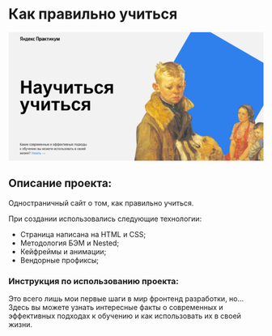 # Как правильно учиться
![Как учиться](./images/preview.png/)
## Описание проекта:
Одностраничный сайт о том, как правильно учиться.

При создании использовались следующие технологии:
* Страница написана на HTML и CSS;
* Методология БЭМ и  Nested;
* Кейфреймы и анимации;
* Вендорные профиксы;
### Инструкция по использованию проекта:
Это всего лишь мои первые шаги в мир фронтенд разработки, но...
Здесь вы можете узнать интересные факты о современных и эффективных подходах к обучению и как использовать их в своей жизни.

<!-- ![Полная страница сайта](./images/full-screen.png/) -->
